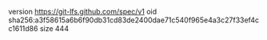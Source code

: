 version https://git-lfs.github.com/spec/v1
oid sha256:a3f58615a6b6f90db31cd83de2400dae71c540f965e4a3c27f33ef4cc1611d86
size 444
